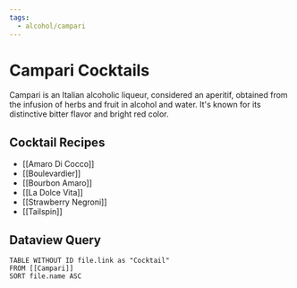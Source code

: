 ```yaml
---
tags:
  - alcohol/campari
---
```


# Campari Cocktails

Campari is an Italian alcoholic liqueur, considered an aperitif, obtained from the infusion of herbs and fruit in alcohol and water. It's known for its distinctive bitter flavor and bright red color.

## Cocktail Recipes

- [[Amaro Di Cocco]]
- [[Boulevardier]]
- [[Bourbon Amaro]]
- [[La Dolce Vita]]
- [[Strawberry Negroni]]
- [[Tailspin]]

## Dataview Query

```dataview
TABLE WITHOUT ID file.link as "Cocktail"
FROM [[Campari]]
SORT file.name ASC
```
